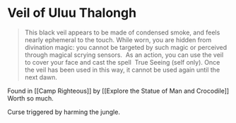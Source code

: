 # Veil of Uluu Thalongh
> This black veil appears to be made of condensed smoke, and feels nearly ephemeral to the touch. While worn, you are hidden from divination magic: you cannot be targeted by such magic or perceived through magical scrying sensors. 
> As an action, you can use the veil to cover your face and cast the spell  True Seeing (self only). Once the veil has been used in this way, it cannot be used again until the next dawn.

Found in [[Camp Righteous]] by [[Explore the Statue of Man and Crocodile]]
Worth so much.

Curse triggered by harming the jungle.